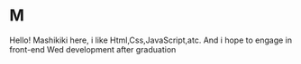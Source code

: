 # M
Hello!
Mashikiki here, i like Html,Css,JavaScript,atc.
 And i hope to engage in front-end Wed development after graduation
